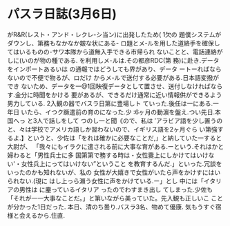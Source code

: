 # パスラ日誌(3月6日)

がR&R(レスト・アンド・レクレ-シ当ン)に出発したため(
1欠の
題僕システムがダウンし、第務もなかなか皴な状にある-
ロ題とメ-ルを用した道絡手を確保してはいるものの-サワ本隊から道無入手できる市帰られ
ないことと、電話連絡がしに(いのが物の種である.
を利用しメ-ルは.その都彦RDC(第
務)に赴き.データをインポートあるいは
の通報ではどうしても界があり、データ
ートーればならないので不便で物るが、ロだけ
からメ-ルで送付する必要がある.日本語変撥ができ
ないため、データを一@1回映復データとして置させ、送付しなければならす.金分に時聞をかける
要があるが、できるだけ通常に近い情報供ができるよう男力している.
2入観の器でバスラ日第に豊場しト
ていった.後任は一にある.一年日
いたら、イつク蹶遣前の育のになった.少
:6ヶ月の動濵を盤え.つい先日.本国へっ
と3人で話しをして
つのし一と聞《ので、私は
′アラビア語を少し置うのと、々は学校でアメリカ語しか習わないので、イギリス語を2ヶ月ぐら
い第強するよ.】というと、少佐は「をれは確かに必要なことだ,」と納していた一すると大尉が、
「我々にもイラクに遣される前に大事な育がある.ーという.それはかと婦わると「男性兵士に多
国第第で務する時は・女性爨上にしかけてはいけない'・女性兵上にってはいけない”ということ
を教育するんだ.」といった.冗談をいったのかも知れないが、私の
女性が大嬉きで女性がいたら声をかけすにはいられない.(現に
はし上っら瀬う女性に声をかけている.ー」とし
中には「イタリアの男性は
に麈っているイタリア
ったのでわすまき出し
てしまった.少佐も「それが一一大事なことだ。」と第いながら美っていた。先入観も正しいこ
ことが分かった1日だった.
本日、清のち曇り.バスラ3名、物めて優康.
気もうすぐ宿様と会えるから.住直.
